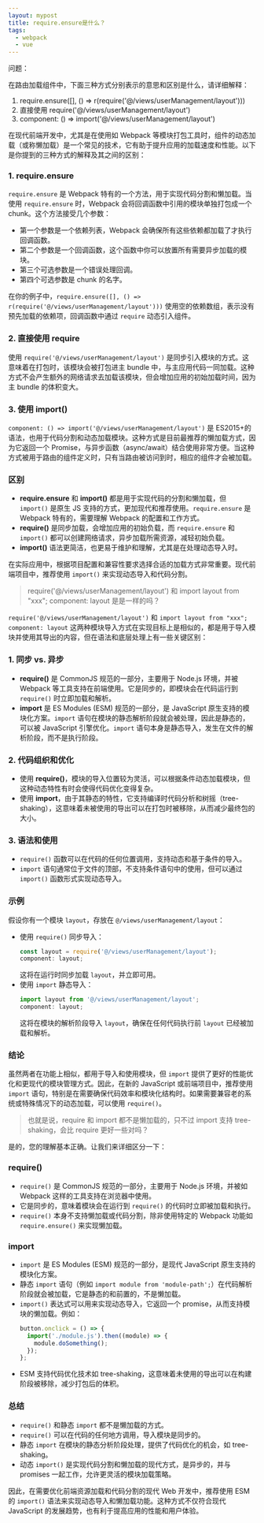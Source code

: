 ```yaml
---
layout: mypost
title: require.ensure是什么？
tags:
  - webpack
  - vue
---
```


问题：

在路由加载组件中，下面三种方式分别表示的意思和区别是什么，请详细解释：
1. require.ensure([], () => r(require('@/views/userManagement/layout')))
2. 直接使用 require('@/views/userManagement/layout')
3. component: () => import('@/views/userManagement/layout')

在现代前端开发中，尤其是在使用如 Webpack 等模块打包工具时，组件的动态加载（或称懒加载）是一个常见的技术，它有助于提升应用的加载速度和性能。以下是你提到的三种方式的解释及其之间的区别：

### 1. require.ensure

`require.ensure` 是 Webpack 特有的一个方法，用于实现代码分割和懒加载。当使用 `require.ensure` 时，Webpack 会将回调函数中引用的模块单独打包成一个 chunk。这个方法接受几个参数：

- 第一个参数是一个依赖列表，Webpack 会确保所有这些依赖都加载了才执行回调函数。
- 第二个参数是一个回调函数，这个函数中你可以放置所有需要异步加载的模块。
- 第三个可选参数是一个错误处理回调。
- 第四个可选参数是 chunk 的名字。

在你的例子中，`require.ensure([], () => r(require('@/views/userManagement/layout')))` 使用空的依赖数组，表示没有预先加载的依赖项，回调函数中通过 `require` 动态引入组件。

### 2. 直接使用 require

使用 `require('@/views/userManagement/layout')` 是同步引入模块的方式。这意味着在打包时，该模块会被打包进主 bundle 中，与主应用代码一同加载。这种方式不会产生额外的网络请求去加载该模块，但会增加应用的初始加载时间，因为主 bundle 的体积变大。

### 3. 使用 import()

`component: () => import('@/views/userManagement/layout')` 是 ES2015+的语法，也用于代码分割和动态加载模块。这种方式是目前最推荐的懒加载方式，因为它返回一个 Promise，与异步函数（async/await）结合使用非常方便。当这种方式被用于路由的组件定义时，只有当路由被访问到时，相应的组件才会被加载。

### 区别

- **require.ensure** 和 **import()** 都是用于实现代码的分割和懒加载，但 `import()` 是原生 JS 支持的方式，更加现代和推荐使用。`require.ensure` 是 Webpack 特有的，需要理解 Webpack 的配置和工作方式。
- **require()** 是同步加载，会增加应用的初始负载，而 `require.ensure` 和 `import()` 都可以创建网络请求，异步加载所需资源，减轻初始负载。
- **import()** 语法更简洁，也更易于维护和理解，尤其是在处理动态导入时。

在实际应用中，根据项目配置和兼容性要求选择合适的加载方式非常重要。现代前端项目中，推荐使用 `import()` 来实现动态导入和代码分割。

> require('@/views/userManagement/layout') 和 import layout from "xxx"; component: layout 是是一样的吗？

`require('@/views/userManagement/layout')` 和 `import layout from "xxx"; component: layout` 这两种模块导入方式在实现目标上是相似的，都是用于导入模块并使用其导出的内容，但在语法和底层处理上有一些关键区别：

### 1. 同步 vs. 异步

- **require()** 是 CommonJS 规范的一部分，主要用于 Node.js 环境，并被 Webpack 等工具支持在前端使用。它是同步的，即模块会在代码运行到 `require()` 时立即加载和解析。
- **import** 是 ES Modules (ESM) 规范的一部分，是 JavaScript 原生支持的模块化方案。`import` 语句在模块的静态解析阶段就会被处理，因此是静态的，可以被 JavaScript 引擎优化。`import` 语句本身是静态导入，发生在文件的解析阶段，而不是执行阶段。

### 2. 代码组织和优化

- 使用 **require()**，模块的导入位置较为灵活，可以根据条件动态加载模块，但这种动态特性有时会使得代码优化变得复杂。
- 使用 **import**，由于其静态的特性，它支持编译时代码分析和树摇（tree-shaking），这意味着未被使用的导出可以在打包时被移除，从而减少最终包的大小。

### 3. 语法和使用

- `require()` 函数可以在代码的任何位置调用，支持动态和基于条件的导入。
- `import` 语句通常位于文件的顶部，不支持条件语句中的使用，但可以通过 `import()` 函数形式实现动态导入。

### 示例

假设你有一个模块 `layout`，存放在 `@/views/userManagement/layout`：

- 使用 `require()` 同步导入：
  ```jsx
  const layout = require('@/views/userManagement/layout');
  component: layout;
  ```
  这将在运行时同步加载 `layout`，并立即可用。
- 使用 `import` 静态导入：
  ```jsx
  import layout from '@/views/userManagement/layout';
  component: layout;
  ```
  这将在模块的解析阶段导入 `layout`，确保在任何代码执行前 `layout` 已经被加载和解析。

### 结论

虽然两者在功能上相似，都用于导入和使用模块，但 `import` 提供了更好的性能优化和更现代的模块管理方式。因此，在新的 JavaScript 或前端项目中，推荐使用 `import` 语句，特别是在需要确保代码效率和模块化结构时。如果需要兼容老的系统或特殊情况下的动态加载，可以使用 `require()`。

> 也就是说，require 和 import 都不是懒加载的，只不过 import 支持 tree-shaking，会比 require 更好一些对吗？

是的，您的理解基本正确。让我们来详细区分一下：

### require()

- `require()` 是 CommonJS 规范的一部分，主要用于 Node.js 环境，并被如 Webpack 这样的工具支持在浏览器中使用。
- 它是同步的，意味着模块会在运行到 `require()` 的代码时立即被加载和执行。
- `require()` 本身不支持懒加载或代码分割，除非使用特定的 Webpack 功能如 `require.ensure()` 来实现懒加载。

### import

- `import` 是 ES Modules (ESM) 规范的一部分，是现代 JavaScript 原生支持的模块化方案。
- 静态 `import` 语句（例如 `import module from 'module-path';`）在代码解析阶段就会被加载，它是静态的和前置的，不是懒加载。
- `import()` 表达式可以用来实现动态导入，它返回一个 promise，从而支持模块的懒加载。例如：
  ```jsx
  button.onclick = () => {
    import('./module.js').then((module) => {
      module.doSomething();
    });
  };
  ```
- ESM 支持代码优化技术如 tree-shaking，这意味着未使用的导出可以在构建阶段被移除，减少打包后的体积。

### 总结

- `require()` 和静态 `import` 都不是懒加载的方式。
- `require()` 可以在代码的任何地方调用，导入模块是同步的。
- 静态 `import` 在模块的静态分析阶段处理，提供了代码优化的机会，如 tree-shaking。
- 动态 `import()` 是实现代码分割和懒加载的现代方式，是异步的，并与 promises 一起工作，允许更灵活的模块加载策略。

因此，在需要优化前端资源加载和代码分割的现代 Web 开发中，推荐使用 ESM 的 `import()` 语法来实现动态导入和懒加载功能。这种方式不仅符合现代 JavaScript 的发展趋势，也有利于提高应用的性能和用户体验。
